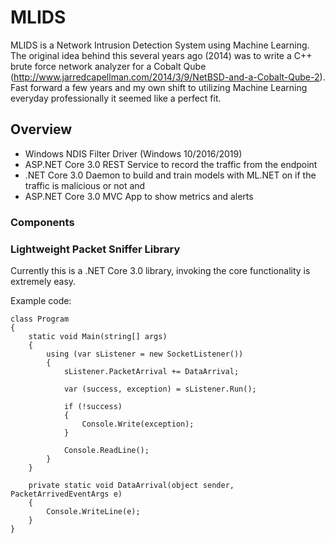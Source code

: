 # MLIDS

MLIDS is a Network Intrusion Detection System using Machine Learning.  The original idea behind this several years ago (2014) was to write a C++ brute force network analyzer for a Cobalt Qube (http://www.jarredcapellman.com/2014/3/9/NetBSD-and-a-Cobalt-Qube-2).  Fast forward a few years and my own shift to utilizing Machine Learning everyday professionally it seemed like a perfect fit.

## Overview
* Windows NDIS Filter Driver (Windows 10/2016/2019)
* ASP.NET Core 3.0 REST Service to record the traffic from the endpoint
* .NET Core 3.0 Daemon to build and train models with ML.NET on if the traffic is malicious or not and
* ASP.NET Core 3.0 MVC App to show metrics and alerts


### Components

### Lightweight Packet Sniffer Library
Currently this is a .NET Core 3.0 library, invoking the core functionality is extremely easy.

Example code:
````
class Program
{
    static void Main(string[] args)
    {
        using (var sListener = new SocketListener())
        {
            sListener.PacketArrival += DataArrival;

            var (success, exception) = sListener.Run();

            if (!success)
            {
                Console.Write(exception);
            }

            Console.ReadLine();
        }
    }

    private static void DataArrival(object sender, PacketArrivedEventArgs e)
    {
        Console.WriteLine(e);
    }
}
````
